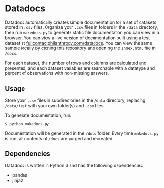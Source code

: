 # Datadocs

Datadocs automatically creates simple documentation for a set of datasets stored in `.csv` files. Organize your `.csv` files in folders in the `/data` directory, then run `makedocs.py` to generate static file documentation you can view in a browser. You can view a live version of documentation built using a test dataset at [fullcontactphilanthropy.com/datadocs](http://fullcontactphilanthropy.com/datadocs/). You can view the same sample locally by cloning this repository and opening the `index.html` file in `/docs`.

For each dataset, the number of rows and columns are calculated and presented, and each dataset variables are searchable with  a datatype and percent of observations with non-missing answers.



## Usage

Store your `.csv` files in subdirectories in the `/data` directory, replacing `/data/test` with your own folder(s) and `.csv` files. 

To generate documentation, run:

```shell
$ python makedocs.py
```

Documentation will be generated in the `/docs` folder. Every time `makedocs.py` is run, all contents of `/docs` are purged and recreated.

## Dependencies

Datadocs is written in Python 3 and has the following dependencies:

* pandas
* jinja2